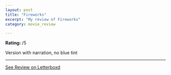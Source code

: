 ```yaml
---
layout: post
title: "Fireworks"
excerpt: "My review of Fireworks"
category: movie_review

---
```


**Rating:** /5

Version with narration, no blue tint

<hr>

[See Review on Letterboxd](https://boxd.it/6rqzM3)
